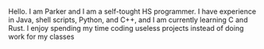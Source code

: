 Hello. I am Parker and I am a self-tought HS programmer. 
I have experience in Java, shell scripts, Python, and C++, and I am currently learning C and Rust.
I enjoy spending my time coding useless projects instead of doing work for my classes

